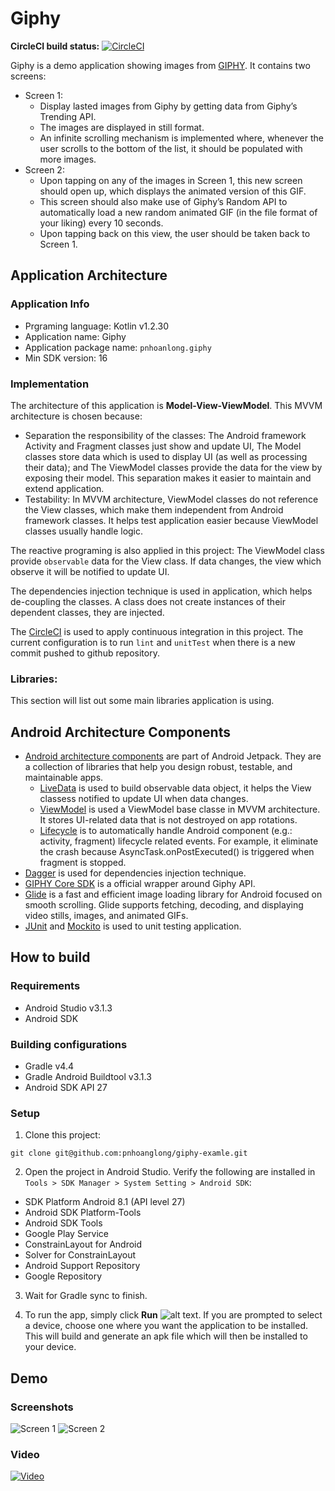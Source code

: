 # Giphy

**CircleCI build status:** [![CircleCI](https://circleci.com/gh/pnhoanglong/giphy-examle/tree/develop.svg?style=svg)](https://circleci.com/gh/pnhoanglong/giphy-examle/tree/develop)

Giphy is a demo application showing images from [GIPHY](https://giphy.com/). It contains two screens:
* Screen 1:
  * Display lasted  images from Giphy by getting data from Giphy’s Trending API.
  * The images are displayed in still format.
  * An infinite scrolling mechanism is implemented where, whenever the user scrolls to the bottom of the list, it should be populated with more images.
* Screen 2:
  * Upon tapping on any of the images in Screen 1, this new screen should open up, which displays the animated version of this GIF.
  * This screen should also make use of Giphy’s Random API to automatically load a new random animated GIF (in the file format of your liking) every 10 seconds.
  * Upon tapping back on this view, the user should be taken back to Screen 1.


## Application Architecture
### Application Info
* Prgraming language: Kotlin v1.2.30
* Application name: Giphy
* Application package name: `pnhoanlong.giphy`
* Min SDK version: 16

### Implementation
The architecture of this application is **Model-View-ViewModel**. This MVVM architecture is chosen because:
* Separation the responsibility of the classes: The Android framework Activity and Fragment classes just show and update UI, The Model classes store data which is used to display UI (as well as processing their data); and The ViewModel classes provide the data for the view by exposing their model. This separation makes it easier to maintain and extend application.
* Testability: In MVVM architecture, ViewModel classes do not reference the View classes, which make them independent from Android framework classes. It helps test application easier because ViewModel classes usually handle logic.

The reactive programing is also applied in this project: The ViewModel class provide `observable` data for the View class. If data changes, the view which observe it will be notified to update UI.

The dependencies injection technique is used in application, which helps de-coupling the classes. A class does not create instances of their dependent classes, they are injected.

The [CircleCI](https://circleci.com/gh/pnhoanglong/giphy-examle) is used to apply continuous integration in this project. The current configuration is to run `lint` and `unitTest` when there is a new commit pushed to github repository.

### Libraries:
This section will list out some main libraries application is using.

## Android Architecture Components
* [Android architecture components](https://developer.android.com/topic/libraries/architecture) are part of Android Jetpack. They are a collection of libraries that help you design robust, testable, and maintainable apps.
  * [LiveData](https://developer.android.com/topic/libraries/architecture/livedata) is used to build observable data object, it helps the View classess notified to update UI when data changes.
  * [ViewModel](https://developer.android.com/topic/libraries/architecture/viewmodel) is used a ViewModel base classe in MVVM architecture. It stores UI-related data that is not destroyed on app rotations.
  * [Lifecycle](https://developer.android.com/topic/libraries/architecture/lifecycle) is to automatically handle Android component (e.g.: activity, fragment) lifecycle related events. For example, it eliminate the crash because AsyncTask.onPostExecuted() is triggered when fragment is stopped.
* [Dagger](https://google.github.io/dagger/) is used for dependencies injection technique.
* [GIPHY Core SDK](https://github.com/Giphy/giphy-android-sdk-core) is a official wrapper around Giphy API.
* [Glide](https://bumptech.github.io/glide/) is a fast and efficient image loading library for Android focused on smooth scrolling. Glide supports fetching, decoding, and displaying video stills, images, and animated GIFs.
* [JUnit](https://github.com/mockito/mockito) and [Mockito](https://github.com/mockito/mockito) is used to unit testing application.

## How to build
### Requirements
* Android Studio v3.1.3
* Android SDK
### Building configurations
* Gradle v4.4
* Gradle Android Buildtool v3.1.3
* Android SDK API 27
### Setup
1. Clone this project:
```
git clone git@github.com:pnhoanglong/giphy-examle.git
```
2. Open the project in Android Studio. Verify the following are installed in `Tools > SDK Manager > System Setting > Android SDK`:
  * SDK Platform Android 8.1 (API level 27)
  * Android SDK Platform-Tools
  * Android SDK Tools
  * Google Play Service 
  * ConstrainLayout for Android
  * Solver for ConstrainLayout
  * Android Support Repository
  * Google Repository

3. Wait for Gradle sync to finish.

4. To run the app, simply click **Run**  ![alt text](https://camo.githubusercontent.com/4b94cee2759faf24f54eedd56b9c725f6f8996f3/68747470733a2f2f646576656c6f7065722e616e64726f69642e636f6d2f696d616765732f746f6f6c732f61732d72756e2e706e67). If you are prompted to select a device, choose one where you want the application to be installed. This will build and generate an apk file which will then be installed to your device.





## Demo

### Screenshots

![Screen 1](https://github.com/pnhoanglong/giphy-examle/blob/master/screenshoot/screen1.png) ![Screen 2](https://github.com/pnhoanglong/giphy-examle/blob/master/screenshoot/screen2.png)

### Video
[![Video](https://github.com/pnhoanglong/giphy-examle/blob/master/screenshoot/videothumbnail.png)](https://vimeo.com/285134305)

